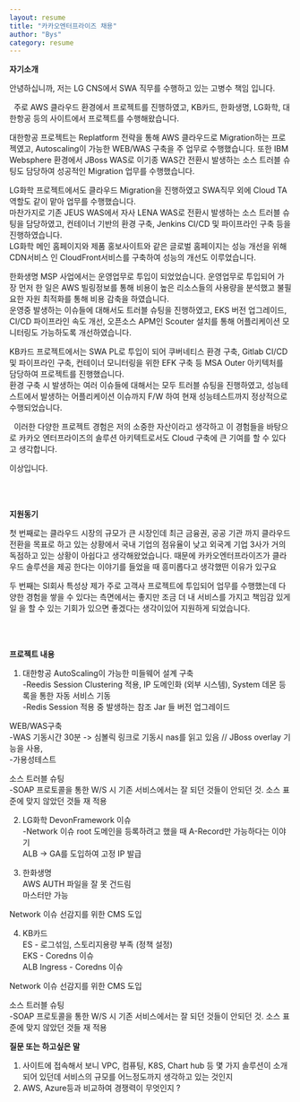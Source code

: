 ```yaml
---
layout: resume
title: "카카오엔터프라이즈 채용"
author: "Bys"
category: resume 
---
```



**자기소개**

안녕하십니까, 저는 LG CNS에서 SWA 직무를 수행하고 있는 고병수 책임 입니다.    

&nbsp; 주로 AWS 클라우드 환경에서 프로젝트를 진행하였고, 
KB카드, 한화생명, LG화학, 대한항공 등의 사이트에서 프로젝트를 수행해왔습니다.

대한항공 프로젝트는 Replatform 전략을 통해 AWS 클라우드로 Migration하는 프로젝였고, Autoscaling이 가능한 WEB/WAS 구축을 주 업무로 수행했습니다.
또한 IBM Websphere 환경에서 JBoss WAS로 이기종 WAS간 전환시 발생하는 소스 트러블 슈팅도 담당하여 
성공적인 Migration 업무를 수행했습니다. 

LG화학 프로젝트에서도 클라우드 Migration을 진행하였고 SWA직무 외에 Cloud TA역할도 같이 맡아 업무를 수행했습니다.   
마찬가지로 기존 JEUS WAS에서 자사 LENA WAS로 전환시 발생하는 소스 트러블 슈팅을 담당하였고, 
컨테이너 기반의 환경 구축, Jenkins CI/CD 및 파이프라인 구축 등을 진행하였습니다.  
LG화학 메인 홈페이지와 제품 홍보사이트와 같은 글로벌 홈페이지는 성능 개선을 위해 CDN서비스 인 CloudFront서비스를 구축하여 성능의 개선도 이루었습니다. 

한화생명 MSP 사업에서는 운영업무로 투입이 되었었습니다.
운영업무로 투입되어 가장 먼저 한 일은 AWS 빌링정보를 통해 비용이 높은 리소스들의 사용량을 분석했고 불필요한 자원 최적화를 통해 비용 감축을 하였습니다.  
운영중 발생하는 이슈들에 대해서도 트러블 슈팅을 진행하였고, 
EKS 버전 업그레이드, CI/CD 파이프라인 속도 개선, 오픈소스 APM인 Scouter 설치를 통해 어플리케이션 모니터링도 가능하도록 개선하였습니다.   


KB카드 프로젝트에서는 SWA PL로 투입이 되어 쿠버네티스 환경 구축, Gitlab CI/CD 및 파이프라인 구축, 
컨테이너 모니터링을 위한 EFK 구축 등 MSA Outer 아키텍처를 담당하여 프로젝트를 진행했습니다.  
환경 구축 시 발생하는 여러 이슈들에 대해서는 모두 트러블 슈팅을 진행하였고, 
성능테스트에서 발생하는 어플리케이션 이슈까지 F/W 하여 현재 성능테스트까지 정상적으로 수행되었습니다. 

&nbsp; 이러한 다양한 프로젝트 경험은 저의 소중한 자산이라고 생각하고 
이 경험들을 바탕으로 카카오 엔터프라이즈의 솔루션 아키텍트로서도 Cloud 구축에 큰 기여를 할 수 있다고 생각합니다.   

이상입니다.

<br><br>



**지원동기**  

첫 번째로는 클라우드 시장의 규모가 큰 시장인데 최근 금융권, 공공 기관 까지 클라우드 전환을 목표로 하고 있는 상황에서
국내 기업의 점유율이 낮고 외국계 기업 3사가 거의 독점하고 있는 상황이 아쉽다고 생각해왔었습니다. 
때문에 카카오엔터프라이즈가 클라우드 솔루션을 제공 한다는 이야기를 들었을 때 흥미롭다고 생각했떤 이유가 있구요

두 번째는 SI회사 특성상 제가 주로 고객사 프로젝트에 투입되어 업무를 수행했는데 
다양한 경험을 쌓을 수 있다는 측면에서는 좋지만 
조금 더 내 서비스를 가지고 책임감 있게 일 을 할 수 있는 기회가 있으면 좋겠다는 생각이있어 지원하게 되었습니다. 


<br><br>


**프로젝트 내용**  
1. 대한항공
AutoScaling이 가능한 미들웨어 설계 구축  
-Reedis Session Clustering 적용, IP 도메인화 (외부 시스템), System 데몬 등록을 통한 자동 서비스 기동  
-Redis Session 적용 중 발생하는 참조 Jar 들  버전 업그레이드  

WEB/WAS구축  
-WAS 기동시간 30분 -> 심볼릭 링크로 기동시 nas를 읽고 있음 // JBoss overlay 기능을 사용,   
-가용성테스트  

소스 트러블 슈팅  
-SOAP 프로토콜을 통한 W/S 시 기존 서비스에서는 잘 되던 것들이 안되던 것. 소스 표준에 맞지 않았던 것들 재 적용  

2. LG화학
DevonFramework 이슈    
-Network 이슈  root 도메인을 등록하려고 했을 때 A-Record만 가능하다는 이야기  
ALB -> GA를 도입하여 고정 IP 발급   


3. 한화생명  
AWS AUTH 파일을 잘 못 건드림  
마스터만 가능  

Network 이슈 선감지를 위한 CMS 도입  


4. KB카드  
ES - 로그섞임, 스토리지용량 부족 (정책 설정)  
EKS - Coredns 이슈  
ALB Ingress - Coredns 이슈  


Network 이슈 선감지를 위한 CMS 도입  


소스 트러블 슈팅  
-SOAP 프로토콜을 통한 W/S 시 기존 서비스에서는 잘 되던 것들이 안되던 것. 소스 표준에 맞지 않았던 것들 재 적용  

**질문 또는 하고싶은 말**
1. 사이트에 접속해서 보니 VPC, 컴퓨팅, K8S, Chart hub 등 몇 가지 솔루션이 소개 되어 있던데 서비스의 규모를 어느정도까지 생각하고 있는 것인지
2. AWS, Azure등과 비교하여 경쟁력이 무엇인지 ?

<br><br>
